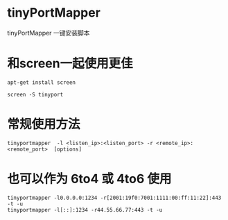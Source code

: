 # tinyPortMapper
tinyPortMapper 一键安装脚本

# 和screen一起使用更佳
```
apt-get install screen

screen -S tinyport

```

# 常规使用方法
```
tinyportmapper  -l <listen_ip>:<listen_port> -r <remote_ip>:<remote_port>  [options]
```
# 也可以作为 6to4 或 4to6 使用
```
tinyportmapper -l0.0.0.0:1234 -r[2001:19f0:7001:1111:00:ff:11:22]:443 -t -u
tinyportmapper -l[::]:1234 -r44.55.66.77:443 -t -u
```
